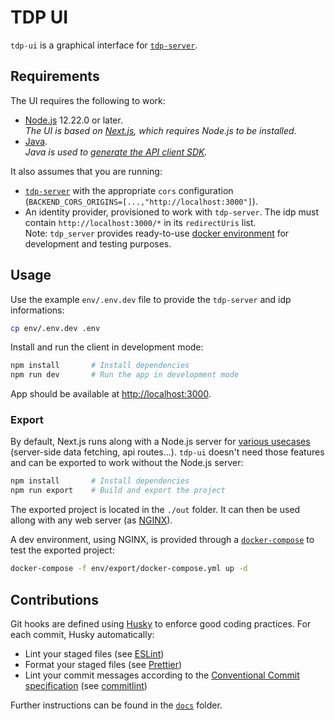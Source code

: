 # TDP UI

`tdp-ui` is a graphical interface for [`tdp-server`](https://github.com/TOSIT-IO/tdp-server).

## Requirements

The UI requires the following to work:

- [Node.js](https://nodejs.org/en/) 12.22.0 or later.  
  _The UI is based on [Next.js](https://nextjs.org/), which requires Node.js to be installed._
- [Java](https://www.java.com/).  
  _Java is used to [generate the API client SDK](docs/openapi-client.md)._

It also assumes that you are running:

- [`tdp-server`](https://github.com/TOSIT-IO/tdp-server) with the appropriate `cors` configuration (`BACKEND_CORS_ORIGINS=[...,"http://localhost:3000"]`).
- An identity provider, provisioned to work with `tdp-server`. The idp must contain `http://localhost:3000/*` in its `redirectUris` list.  
  Note: `tdp_server` provides ready-to-use [docker environment](https://github.com/TOSIT-IO/tdp-server/tree/master/dev) for development and testing purposes.

## Usage

Use the example `env/.env.dev` file to provide the `tdp-server` and idp informations:

```bash
cp env/.env.dev .env
```

Install and run the client in development mode:

```bash
npm install       # Install dependencies
npm run dev       # Run the app in development mode
```

App should be available at <http://localhost:3000>.

### Export

By default, Next.js runs along with a Node.js server for [various usecases](https://nextjs.org/docs/advanced-features/static-html-export#unsupported-features) (server-side data fetching, api routes...). `tdp-ui` doesn't need those features and can be exported to work without the Node.js server:

```bash
npm install       # Install dependencies
npm run export    # Build and export the project
```

The exported project is located in the `./out` folder. It can then be used allong with any web server (as [NGINX](https://www.nginx.com/)).

A dev environment, using NGINX, is provided through a [`docker-compose`](env/export/docker-compose.yml) to test the exported project:

```bash
docker-compose -f env/export/docker-compose.yml up -d
```

## Contributions

Git hooks are defined using [Husky](https://typicode.github.io/husky/#/) to enforce good coding practices. For each commit, Husky automatically:

- Lint your staged files (see [ESLint](https://eslint.org/))
- Format your staged files (see [Prettier](https://prettier.io/))
- Lint your commit messages according to the [Conventional Commit specification](https://www.conventionalcommits.org/en/v1.0.0/) (see [commitlint](https://github.com/conventional-changelog/commitlint))

Further instructions can be found in the [`docs`](docs/) folder.
